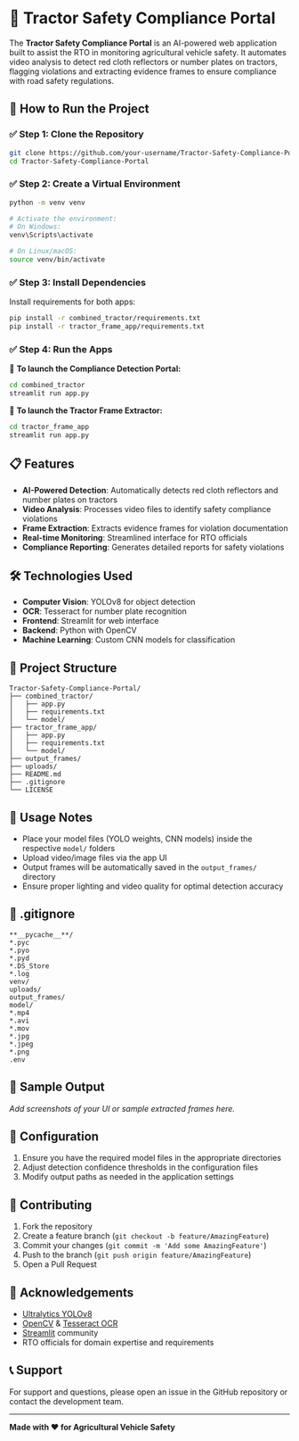 # 🚜 Tractor Safety Compliance Portal

The **Tractor Safety Compliance Portal** is an AI-powered web application built to assist the RTO in monitoring agricultural vehicle safety. It automates video analysis to detect red cloth reflectors or number plates on tractors, flagging violations and extracting evidence frames to ensure compliance with road safety regulations.

## 🚀 How to Run the Project

### ✅ Step 1: Clone the Repository
```bash
git clone https://github.com/your-username/Tractor-Safety-Compliance-Portal.git
cd Tractor-Safety-Compliance-Portal
```

### ✅ Step 2: Create a Virtual Environment
```bash
python -m venv venv

# Activate the environment:
# On Windows:
venv\Scripts\activate

# On Linux/macOS:
source venv/bin/activate
```

### ✅ Step 3: Install Dependencies
Install requirements for both apps:
```bash
pip install -r combined_tractor/requirements.txt
pip install -r tractor_frame_app/requirements.txt
```

### ✅ Step 4: Run the Apps

🔹 **To launch the Compliance Detection Portal:**
```bash
cd combined_tractor
streamlit run app.py
```

🔹 **To launch the Tractor Frame Extractor:**
```bash
cd tractor_frame_app
streamlit run app.py
```

## 📋 Features

- **AI-Powered Detection**: Automatically detects red cloth reflectors and number plates on tractors
- **Video Analysis**: Processes video files to identify safety compliance violations
- **Frame Extraction**: Extracts evidence frames for violation documentation
- **Real-time Monitoring**: Streamlined interface for RTO officials
- **Compliance Reporting**: Generates detailed reports for safety violations

## 🛠️ Technologies Used

- **Computer Vision**: YOLOv8 for object detection
- **OCR**: Tesseract for number plate recognition
- **Frontend**: Streamlit for web interface
- **Backend**: Python with OpenCV
- **Machine Learning**: Custom CNN models for classification

## 📁 Project Structure

```
Tractor-Safety-Compliance-Portal/
├── combined_tractor/
│   ├── app.py
│   ├── requirements.txt
│   └── model/
├── tractor_frame_app/
│   ├── app.py
│   ├── requirements.txt
│   └── model/
├── output_frames/
├── uploads/
├── README.md
├── .gitignore
└── LICENSE
```

## 📝 Usage Notes

- Place your model files (YOLO weights, CNN models) inside the respective `model/` folders
- Upload video/image files via the app UI
- Output frames will be automatically saved in the `output_frames/` directory
- Ensure proper lighting and video quality for optimal detection accuracy

## 📁 .gitignore

```gitignore
**__pycache__**/
*.pyc
*.pyo
*.pyd
*.DS_Store
*.log
venv/
uploads/
output_frames/
model/
*.mp4
*.avi
*.mov
*.jpg
*.jpeg
*.png
.env
```

## 📸 Sample Output

*Add screenshots of your UI or sample extracted frames here.*

## 🔧 Configuration

1. Ensure you have the required model files in the appropriate directories
2. Adjust detection confidence thresholds in the configuration files
3. Modify output paths as needed in the application settings

## 🤝 Contributing

1. Fork the repository
2. Create a feature branch (`git checkout -b feature/AmazingFeature`)
3. Commit your changes (`git commit -m 'Add some AmazingFeature'`)
4. Push to the branch (`git push origin feature/AmazingFeature`)
5. Open a Pull Request



## 🙌 Acknowledgements

- [Ultralytics YOLOv8](https://github.com/ultralytics/ultralytics)
- [OpenCV](https://opencv.org/) & [Tesseract OCR](https://github.com/tesseract-ocr/tesseract)
- [Streamlit](https://streamlit.io/) community
- RTO officials for domain expertise and requirements

## 📞 Support

For support and questions, please open an issue in the GitHub repository or contact the development team.

---

**Made with ❤️ for Agricultural Vehicle Safety**

